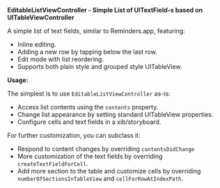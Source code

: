 **EditableListViewController - Simple List of UITextField-s based on UITableViewController**

A simple list of text fields, similar to Reminders.app, featuring:

- Inline editing.
- Adding a new row by tapping below the last row.
- Edit mode with list reordering.
- Supports both plain style and grouped style UITableView.

**Usage:** 

The simplest is to use `EditableListViewController` as-is:

- Access list contents using the `contents` property.
- Change list appearance by setting standard UITableView properties.
- Configure cells and text fields in a xib/storyboard.

For further customization, you can subclass it:

- Respond to content changes by overriding `contentsDidChange`
- More customization of the text fields by overriding `createTextFieldForCell`.
- Add more section to the table and customize cells by overriding `numberOfSectionsInTableView` and `cellForRowAtIndexPath`.